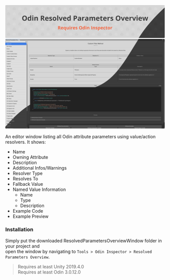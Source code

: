 [![](Banner.png)](https://odininspector.com/)
![](Preview.png)

An editor window listing all Odin attribute parameters using value/action resolvers. It shows:

- Name
- Owning Attribute
- Description
- Additional Infos/Warnings
- Resolver Type
- Resolves To
- Fallback Value
- Named Value Information
    - Name
    - Type
    - Description
- Example Code
- Example Preview

### Installation
Simply put the downloaded ResolvedParametersOverviewWindow folder in your project and  
open the window by navigating to `Tools > Odin Inspector > Resolved Parameters Overview`.

> Requires at least Unity 2019.4.0  
> Requires at least Odin 3.0.12.0
